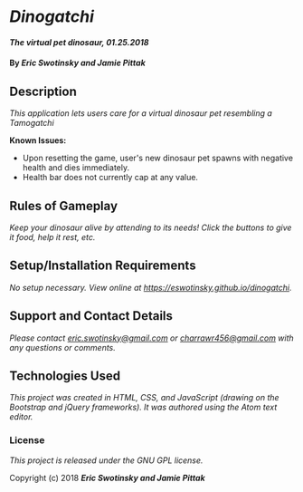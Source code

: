 # _Dinogatchi_

#### _The virtual pet dinosaur, 01.25.2018_

#### By _**Eric Swotinsky and Jamie Pittak**_

## Description

_This application lets users care for a virtual dinosaur pet resembling a Tamogatchi_

**Known Issues:**
* Upon resetting the game, user's new dinosaur pet spawns with negative health and dies immediately.
* Health bar does not currently cap at any value.


## Rules of Gameplay

_Keep your dinosaur alive by attending to its needs! Click the buttons to give it food, help it rest, etc._


## Setup/Installation Requirements

_No setup necessary. View online at https://eswotinsky.github.io/dinogatchi._

## Support and Contact Details

_Please contact eric.swotinsky@gmail.com or charrawr456@gmail.com with any questions or comments._

## Technologies Used

_This project was created in HTML, CSS, and JavaScript (drawing on the Bootstrap and jQuery frameworks). It was authored using the Atom text editor._

### License

*This project is released under the GNU GPL license.*

Copyright (c) 2018 **_Eric Swotinsky and Jamie Pittak_**
